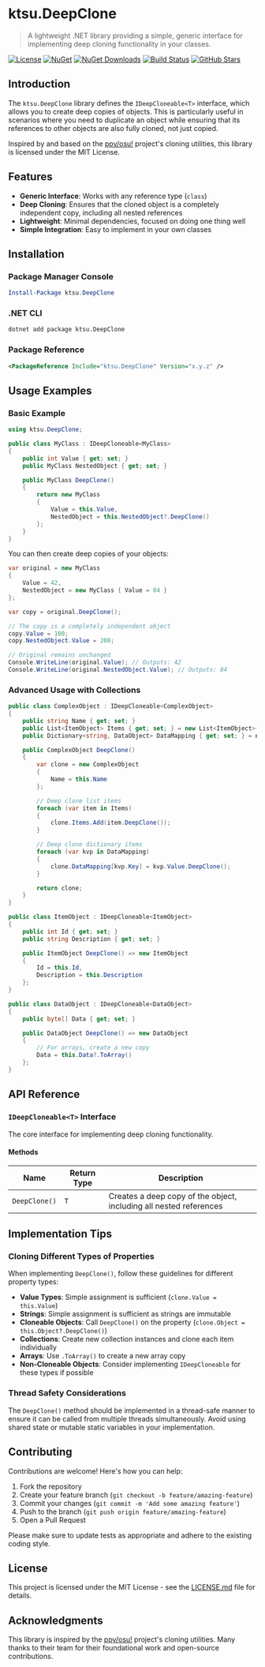 # ktsu.DeepClone

> A lightweight .NET library providing a simple, generic interface for implementing deep cloning functionality in your classes.

[![License](https://img.shields.io/github/license/ktsu-dev/DeepClone)](https://github.com/ktsu-dev/DeepClone/blob/main/LICENSE.md)
[![NuGet](https://img.shields.io/nuget/v/ktsu.DeepClone.svg)](https://www.nuget.org/packages/ktsu.DeepClone/)
[![NuGet Downloads](https://img.shields.io/nuget/dt/ktsu.DeepClone.svg)](https://www.nuget.org/packages/ktsu.DeepClone/)
[![Build Status](https://github.com/ktsu-dev/DeepClone/workflows/build/badge.svg)](https://github.com/ktsu-dev/DeepClone/actions)
[![GitHub Stars](https://img.shields.io/github/stars/ktsu-dev/DeepClone?style=social)](https://github.com/ktsu-dev/DeepClone/stargazers)

## Introduction

The `ktsu.DeepClone` library defines the `IDeepCloneable<T>` interface, which allows you to create deep copies of objects. This is particularly useful in scenarios where you need to duplicate an object while ensuring that its references to other objects are also fully cloned, not just copied.

Inspired by and based on the [ppy/osu!](https://github.com/ppy/osu) project's cloning utilities, this library is licensed under the MIT License.

## Features

- **Generic Interface**: Works with any reference type (`class`)
- **Deep Cloning**: Ensures that the cloned object is a completely independent copy, including all nested references
- **Lightweight**: Minimal dependencies, focused on doing one thing well
- **Simple Integration**: Easy to implement in your own classes

## Installation

### Package Manager Console

```powershell
Install-Package ktsu.DeepClone
```

### .NET CLI

```bash
dotnet add package ktsu.DeepClone
```

### Package Reference

```xml
<PackageReference Include="ktsu.DeepClone" Version="x.y.z" />
```

## Usage Examples

### Basic Example

```csharp
using ktsu.DeepClone;

public class MyClass : IDeepCloneable<MyClass>
{
    public int Value { get; set; }
    public MyClass NestedObject { get; set; }

    public MyClass DeepClone()
    {
        return new MyClass
        {
            Value = this.Value,
            NestedObject = this.NestedObject?.DeepClone()
        };
    }
}
```

You can then create deep copies of your objects:

```csharp
var original = new MyClass
{
    Value = 42,
    NestedObject = new MyClass { Value = 84 }
};

var copy = original.DeepClone();

// The copy is a completely independent object
copy.Value = 100;
copy.NestedObject.Value = 200;

// Original remains unchanged
Console.WriteLine(original.Value); // Outputs: 42
Console.WriteLine(original.NestedObject.Value); // Outputs: 84
```

### Advanced Usage with Collections

```csharp
public class ComplexObject : IDeepCloneable<ComplexObject>
{
    public string Name { get; set; }
    public List<ItemObject> Items { get; set; } = new List<ItemObject>();
    public Dictionary<string, DataObject> DataMapping { get; set; } = new Dictionary<string, DataObject>();

    public ComplexObject DeepClone()
    {
        var clone = new ComplexObject
        {
            Name = this.Name
        };

        // Deep clone list items
        foreach (var item in Items)
        {
            clone.Items.Add(item.DeepClone());
        }

        // Deep clone dictionary items
        foreach (var kvp in DataMapping)
        {
            clone.DataMapping[kvp.Key] = kvp.Value.DeepClone();
        }

        return clone;
    }
}

public class ItemObject : IDeepCloneable<ItemObject>
{
    public int Id { get; set; }
    public string Description { get; set; }

    public ItemObject DeepClone() => new ItemObject
    {
        Id = this.Id,
        Description = this.Description
    };
}

public class DataObject : IDeepCloneable<DataObject>
{
    public byte[] Data { get; set; }

    public DataObject DeepClone() => new DataObject
    {
        // For arrays, create a new copy
        Data = this.Data?.ToArray()
    };
}
```

## API Reference

### `IDeepCloneable<T>` Interface

The core interface for implementing deep cloning functionality.

#### Methods

| Name | Return Type | Description |
|------|-------------|-------------|
| `DeepClone()` | `T` | Creates a deep copy of the object, including all nested references |

## Implementation Tips

### Cloning Different Types of Properties

When implementing `DeepClone()`, follow these guidelines for different property types:

- **Value Types**: Simple assignment is sufficient (`clone.Value = this.Value`)
- **Strings**: Simple assignment is sufficient as strings are immutable
- **Cloneable Objects**: Call `DeepClone()` on the property (`clone.Object = this.Object?.DeepClone()`)
- **Collections**: Create new collection instances and clone each item individually
- **Arrays**: Use `.ToArray()` to create a new array copy
- **Non-Cloneable Objects**: Consider implementing `IDeepCloneable` for these types if possible

### Thread Safety Considerations

The `DeepClone()` method should be implemented in a thread-safe manner to ensure it can be called from multiple threads simultaneously. Avoid using shared state or mutable static variables in your implementation.

## Contributing

Contributions are welcome! Here's how you can help:

1. Fork the repository
2. Create your feature branch (`git checkout -b feature/amazing-feature`)
3. Commit your changes (`git commit -m 'Add some amazing feature'`)
4. Push to the branch (`git push origin feature/amazing-feature`)
5. Open a Pull Request

Please make sure to update tests as appropriate and adhere to the existing coding style.

## License

This project is licensed under the MIT License - see the [LICENSE.md](LICENSE.md) file for details.

## Acknowledgments

This library is inspired by the [ppy/osu!](https://github.com/ppy/osu) project's cloning utilities. Many thanks to their team for their foundational work and open-source contributions.
